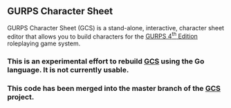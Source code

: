 ## GURPS Character Sheet

GURPS Character Sheet (GCS) is a stand-alone, interactive, character sheet editor that allows you to build characters
for the [GURPS 4<sup>th</sup> Edition](http://www.sjgames.com/gurps) roleplaying game system.

### This is an experimental effort to rebuild [GCS](https://github.com/richardwilkes/gcs) using the Go language. It is not currently usable.

### This code has been merged into the master branch of the [GCS](https://github.com/richardwilkes/gcs) project.
